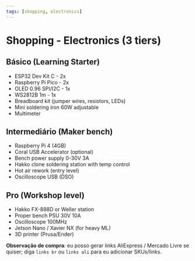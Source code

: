 ```yaml
---
tags: [shopping, electronics]
---
```


# Shopping - Electronics (3 tiers)

## Básico (Learning Starter)
- ESP32 Dev Kit C - 2x
- Raspberry Pi Pico - 2x
- OLED 0.96 SPI/I2C - 1x
- WS2812B 1m - 1x
- Breadboard kit (jumper wires, resistors, LEDs)
- Mini soldering iron 60W adjustable
- Multimeter

## Intermediário (Maker bench)
- Raspberry Pi 4 (4GB)
- Coral USB Accelerator (optional)
- Bench power supply 0-30V 3A
- Hakko clone soldering station with temp control
- Hot air rework (entry level)
- Oscilloscope USB (DSO)

## Pro (Workshop level)
- Hakko FX-888D or Weller station
- Proper bench PSU 30V 10A
- Oscilloscope 100MHz
- Jetson Nano / Xavier NX (for heavy ML)
- 3D printer (Prusa/Ender)

**Observação de compra**: eu posso gerar links AliExpress / Mercado Livre se quiser; diga `links br` ou `links ali` para eu adicionar SKUs/links.
